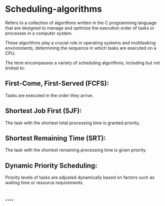 # Scheduling-algorithms
Refers to a collection of algorithms written in the C programming language that are designed to manage and optimize the execution order of tasks or processes in a computer system.

These algorithms play a crucial role in operating systems and multitasking environments, determining the sequence in which tasks are executed on a CPU.

The term encompasses a variety of scheduling algorithms, including but not limited to:

## First-Come, First-Served (FCFS):
Tasks are executed in the order they arrive.

## Shortest Job First (SJF):
The task with the shortest total processing time is granted priority.

## Shortest Remaining Time (SRT): 
The task with the shortest remaining processing time is given priority.

## Dynamic Priority Scheduling: 
Priority levels of tasks are adjusted dynamically based on factors such as waiting time or resource requirements.

## ....
